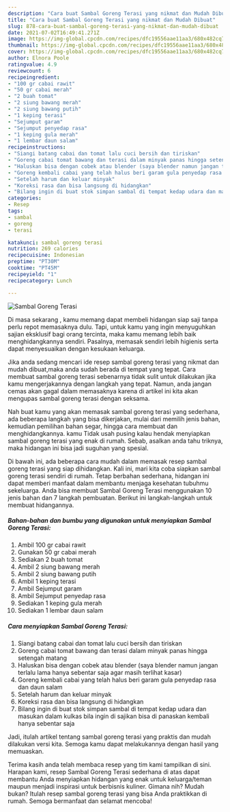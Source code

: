 ```yaml
---
description: "Cara buat Sambal Goreng Terasi yang nikmat dan Mudah Dibuat"
title: "Cara buat Sambal Goreng Terasi yang nikmat dan Mudah Dibuat"
slug: 878-cara-buat-sambal-goreng-terasi-yang-nikmat-dan-mudah-dibuat
date: 2021-07-02T16:49:41.271Z
image: https://img-global.cpcdn.com/recipes/dfc19556aae11aa3/680x482cq70/sambal-goreng-terasi-foto-resep-utama.jpg
thumbnail: https://img-global.cpcdn.com/recipes/dfc19556aae11aa3/680x482cq70/sambal-goreng-terasi-foto-resep-utama.jpg
cover: https://img-global.cpcdn.com/recipes/dfc19556aae11aa3/680x482cq70/sambal-goreng-terasi-foto-resep-utama.jpg
author: Elnora Poole
ratingvalue: 4.9
reviewcount: 6
recipeingredient:
- "100 gr cabai rawit"
- "50 gr cabai merah"
- "2 buah tomat"
- "2 siung bawang merah"
- "2 siung bawang putih"
- "1 keping terasi"
- "Sejumput garam"
- "Sejumput penyedap rasa"
- "1 keping gula merah"
- "1 lembar daun salam"
recipeinstructions:
- "Siangi batang cabai dan tomat lalu cuci bersih dan tiriskan"
- "Goreng cabai tomat bawang dan terasi dalam minyak panas hingga setengah matang"
- "Haluskan bisa dengan cobek atau blender (saya blender namun jangan terlalu lama hanya sebentar saja agar masih terlihat kasar)"
- "Goreng kembali cabai yang telah halus beri garam gula penyedap rasa dan daun salam"
- "Setelah harum dan keluar minyak"
- "Koreksi rasa dan bisa langsung di hidangkan"
- "Bilang ingin di buat stok simpan sambal di tempat kedap udara dan masukan dalam kulkas bila ingin di sajikan bisa di panaskan kembali hanya sebentar saja"
categories:
- Resep
tags:
- sambal
- goreng
- terasi

katakunci: sambal goreng terasi 
nutrition: 269 calories
recipecuisine: Indonesian
preptime: "PT30M"
cooktime: "PT45M"
recipeyield: "1"
recipecategory: Lunch

---
```



![Sambal Goreng Terasi](https://img-global.cpcdn.com/recipes/dfc19556aae11aa3/680x482cq70/sambal-goreng-terasi-foto-resep-utama.jpg)

Di masa  sekarang , kamu memang dapat membeli hidangan siap saji tanpa perlu repot memasaknya dulu. Tapi, untuk kamu yang ingin menyuguhkan sajian eksklusif bagi orang tercinta, maka kamu memang lebih baik menghidangkannya sendiri. Pasalnya, memasak sendiri lebih higienis serta dapat menyesuaikan dengan kesukaan keluarga.

Jika anda sedang mencari ide resep sambal goreng terasi yang nikmat dan mudah dibuat,maka anda sudah berada di tempat yang tepat. Cara membuat sambal goreng terasi  sebenarnya tidak sulit untuk dilakukan jika kamu mengerjakannya dengan langkah yang tepat. Namun, anda jangan cemas akan gagal dalam memasaknya 
karena di artikel ini kita akan mengupas sambal goreng terasi dengan seksama.  



Nah buat kamu yang akan memasak sambal goreng terasi yang sederhana, ada beberapa langkah yang bisa dikerjakan, mulai dari memilih jenis bahan, kemudian pemilihan bahan segar, hingga cara membuat dan menghidangkannya. kamu Tidak usah pusing kalau hendak menyiapkan sambal goreng terasi yang enak di rumah. Sebab, asalkan anda  tahu triknya, maka hidangan ini bisa jadi suguhan yang spesial.

Di bawah ini, ada beberapa cara mudah dalam memasak resep sambal goreng terasi yang siap dihidangkan. Kali ini, mari kita coba siapkan sambal goreng terasi sendiri di rumah. Tetap berbahan sederhana, hidangan ini dapat memberi manfaat dalam membantu menjaga kesehatan tubuhmu sekeluarga. Anda bisa membuat Sambal Goreng Terasi menggunakan 10 jenis bahan dan 7 langkah pembuatan. Berikut ini langkah-langkah untuk membuat hidangannya.

<!--inarticleads1-->

##### Bahan-bahan dan bumbu yang digunakan untuk menyiapkan Sambal Goreng Terasi:

1. Ambil 100 gr cabai rawit
1. Gunakan 50 gr cabai merah
1. Sediakan 2 buah tomat
1. Ambil 2 siung bawang merah
1. Ambil 2 siung bawang putih
1. Ambil 1 keping terasi
1. Ambil Sejumput garam
1. Ambil Sejumput penyedap rasa
1. Sediakan 1 keping gula merah
1. Sediakan 1 lembar daun salam




<!--inarticleads2-->

##### Cara menyiapkan Sambal Goreng Terasi:

1. Siangi batang cabai dan tomat lalu cuci bersih dan tiriskan
1. Goreng cabai tomat bawang dan terasi dalam minyak panas hingga setengah matang
1. Haluskan bisa dengan cobek atau blender (saya blender namun jangan terlalu lama hanya sebentar saja agar masih terlihat kasar)
1. Goreng kembali cabai yang telah halus beri garam gula penyedap rasa dan daun salam
1. Setelah harum dan keluar minyak
1. Koreksi rasa dan bisa langsung di hidangkan
1. Bilang ingin di buat stok simpan sambal di tempat kedap udara dan masukan dalam kulkas bila ingin di sajikan bisa di panaskan kembali hanya sebentar saja




Jadi, itulah artikel tentang  sambal goreng terasi  yang praktis dan mudah dilakukan versi kita. Semoga kamu dapat melakukannya dengan hasil yang memuaskan. 

Terima kasih anda telah membaca resep yang tim kami tampilkan di sini. Harapan kami, resep  Sambal Goreng Terasi sederhana di atas dapat membantu Anda menyiapkan hidangan yang enak untuk keluarga/teman maupun menjadi inspirasi untuk berbisnis kuliner. Gimana nih? Mudah bukan? Itulah resep sambal goreng terasi yang bisa Anda praktikkan di rumah. Semoga bermanfaat dan selamat mencoba!

